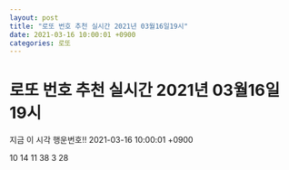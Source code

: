 ```yaml
---
layout: post
title: "로또 번호 추천 실시간 2021년 03월16일19시"
date: 2021-03-16 10:00:01 +0900
categories: 로또
---
```


# 로또 번호 추천 실시간 2021년 03월16일19시

지금 이 시각 행운번호!! 2021-03-16 10:00:01 +0900

 10  14  11  38  3  28 

